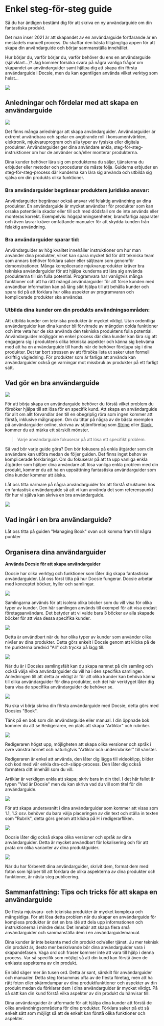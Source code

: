 # Enkel steg-för-steg guide

Så du har äntligen bestämt dig för att skriva en ny användarguide om din fantastiska produkt.

Det man inser 2021 är att skapandet av en användarguide fortfarande är en mestadels manuell process. Du skaffar den bästa tillgängliga appen för att skapa din användarguide och börjar sammanställa innehållet.

Hur börjar du, varför börjar du, varför behöver du ens en användarguide (självklart...)? Jag kommer försöka svara på några vanliga frågor om skapandet av användarguider samt hjälpa dig att skapa din första användarguide i Docsie, men du kan egentligen använda vilket verktyg som helst...

![](https://cdn.docsie.io/workspace_tovPs7rKnzB4cmaiR/doc_ULxUK3nJlSUujhpeo/file_lqOAjT8rVqHqh8oj8/boo_occBcYZBFuyefSBLr/4291e8d4-6bd3-9c95-761d-7a53b35c66711_(1).png)

## Anledningar och fördelar med att skapa en användarguide

![](https://cdn.docsie.io/workspace_tovPs7rKnzB4cmaiR/doc_ULxUK3nJlSUujhpeo/file_iZzj1WY3nNoP7oCen/boo_occBcYZBFuyefSBLr/61ddfa77-6229-1511-c6b1-c77b1d40b8069.png)

Det finns många anledningar att skapa användarguider. Användarguider är extremt användbara och spelar en avgörande roll i konsumentvärlden, elektronik, mjukvaruprogram och alla typer av fysiska eller digitala produkter. Användarguider ger dina användare enkla, steg-för-steg-instruktioner om hur de använder och/eller monterar produkterna.

Dina kunder behöver lära sig om produkterna du säljer, tjänsterna du erbjuder eller metoder och procedurer de måste följa. Guiderna erbjuder en steg-för-steg-process där kunderna kan lära sig använda och utbilda sig själva om din produkts olika funktioner.

### Bra användarguider begränsar produkters juridiska ansvar:

Användarguider begränsar också ansvar vid felaktig användning av dina produkter. En användarguide är mycket användbar för produkter som kan orsaka potentiella skador eller till och med dödsfall om de inte används eller monteras korrekt. Exempelvis: högspänningsenheter, brandfarliga apparater och även lasrar kräver omfattande manualer för att skydda kunden från felaktig användning.

### Bra användarguider sparar tid:

Användarguider av hög kvalitet innehåller instruktioner om hur man använder dina produkter, vilket kan spara mycket tid för ditt tekniska team som annars behöver förklara saker eller säljteam som genomför demonstrationer. Många komplicerade mjukvaruprodukter kräver bra tekniska användarguider för att hjälpa kunderna att lära sig använda produkterna till sin fulla potential. Programvara har vanligtvis många funktioner och att ha rätt mängd användarguider för att förse kunden med användbar information kan på lång sikt hjälpa till att behålla kunder och spara tid på att förklara hur olika aspekter av programvaran och komplicerade produkter ska användas.

### Utbilda dina kunder om din produkts användningsområden:

Att utbilda kunder om tekniska produkter är mycket viktigt. Utan ordentliga användarguider kan dina kunder bli förvirrade av mängden dolda funktioner och inte veta hur de ska använda den tekniska produktens fulla potential. Användarguider möjliggör en enkel process där dina kunder kan lära sig att engagera sig i produktens olika tekniska aspekter och känna sig bekväma med att ha en användarguide till hands när de behöver fördjupa sig i dina produkter. Det tar bort stressen av att försöka lista ut saker utan formell skriftlig vägledning. För produkter som är farliga att använda kan användarguider också ge varningar mot missbruk av produkter på ett farligt sätt.

## Vad gör en bra användarguide

![](https://cdn.docsie.io/workspace_tovPs7rKnzB4cmaiR/doc_ULxUK3nJlSUujhpeo/file_jripxf4mYymO4f3xy/boo_occBcYZBFuyefSBLr/fe45270c-c55d-dab5-f45c-363cc455ecb821.png)

För att börja skapa en användarguide behöver du förstå vilket problem du försöker hjälpa till att lösa för en specifik kund. Att skapa en användarguide för allt om allt förvandlar den till en obegriplig röra som ingen kommer att förstå, inklusive målgruppen. Om du tittar på några av de bästa exemplen på användarguider online, skrivna av stjärnföretag som [Stripe](https://stripe.com/docs/payments?payments=popular) eller [Slack](https://slack.com/intl/en-ca/help/categories/200111606-Using-Slack), kommer du att märka ett särskilt mönster.

> Varje användarguide fokuserar på att lösa ett specifikt problem.

Så vad bör varje guide göra? Den bör fokusera på enkla åtgärder som din användare kan utföra medan de följer guiden. Det finns inget behov av komplicerade förklaringar. Om du fokuserar på att ta upp vanliga enkla åtgärder som hjälper dina användare att lösa vanliga enkla problem med din produkt, kommer du att ha en uppsättning fantastiska användarguider som dina kunder kommer att älska.

Låt oss titta närmare på några användarguider för att förstå strukturen hos en fantastisk användarguide så att vi kan använda det som referenspunkt för hur vi själva kan skriva en bra användarguide.

![](https://cdn.docsie.io/workspace_tovPs7rKnzB4cmaiR/doc_ULxUK3nJlSUujhpeo/file_R5PJ3qo7jkogbCKR3/boo_occBcYZBFuyefSBLr/ce19c948-7756-658f-003e-05a17c916e7cimage.png)

## Vad ingår i en bra användarguide?

Låt oss titta på guiden "Managing Book" ovan och komma fram till några punkter

## Organisera dina användarguider

**Använda Docsie för att skapa användarguider**

Docsie har olika verktyg och funktioner som låter dig skapa fantastiska användarguider. Låt oss först titta på hur Docsie fungerar. Docsie arbetar med konceptet böcker, hyllor och samlingar.

![](https://cdn.docsie.io/workspace_tovPs7rKnzB4cmaiR/doc_ULxUK3nJlSUujhpeo/file_8ASkXMSmGFUkhL3h8/boo_occBcYZBFuyefSBLr/e263c093-0b3e-b83b-bd9a-38f6cc305cb21.png)

Samlingarna används för att isolera olika böcker som du vill visa för olika typer av kunder. Den här samlingen används till exempel för att visa endast företagsanvändare. Det betyder att vi valde bara 3 böcker av alla skapade böcker för att visa dessa specifika kunder.

![](https://cdn.docsie.io/workspace_tovPs7rKnzB4cmaiR/doc_ULxUK3nJlSUujhpeo/file_4hX2usZ2Cfu8kxDGT/boo_occBcYZBFuyefSBLr/b69ec337-f114-7421-8222-ba3bf6c336e12.png)

Detta är användbart när du har olika typer av kunder som använder olika nivåer av dina produkter. Detta görs enkelt i Docsie genom att klicka på de tre punkterna bredvid "All" och trycka på lägg till.

![](https://cdn.docsie.io/workspace_tovPs7rKnzB4cmaiR/doc_ULxUK3nJlSUujhpeo/file_YGY3TUq04j0YUkBjB/boo_occBcYZBFuyefSBLr/c155b6fa-ad22-b5ca-1e6e-3df6b2293e7c3.png)

När du är i Docsies samlingsfält kan du skapa namnet på din samling och också välja vilka användarguider du vill ha i den specifika samlingen. Anledningen till att detta är viktigt är för att olika kunder kan behöva känna till olika användarguider för dina produkter, och det här verktyget låter dig bara visa de specifika användarguider de behöver se.

![](https://cdn.docsie.io/workspace_tovPs7rKnzB4cmaiR/doc_ULxUK3nJlSUujhpeo/file_4ez4W22Q45oCMqyi6/boo_occBcYZBFuyefSBLr/dfc1562f-cbad-ea86-a55a-cc371063c2634.png)

Nu ska vi börja skriva din första användarguide med Docsie, detta görs med Docsies "Book".

Tänk på en bok som din användarguide eller manual. I din öppnade bok kommer du att se Redigeraren, en plats att skapa "Artiklar" och rubriker.

![](https://cdn.docsie.io/workspace_tovPs7rKnzB4cmaiR/doc_ULxUK3nJlSUujhpeo/file_6H3Y1e38RtMPPxwXp/boo_occBcYZBFuyefSBLr/ec59b894-5433-d849-0493-cd836dbe797a5.png)

Redigeraren högst upp, möjligheten att skapa olika versioner och språk i övre vänstra hörnet och naturligtvis "Artiklar och underrubriker" till vänster.

Redigeraren är enkel att använda, den låter dig lägga till videoklipp, bilder och kod med vår enkla dra-och-släpp-process. Den låter dig också formatera ditt innehåll som du vill.

Artiklar är verkligen enkla att skapa; skriv bara in din titel. I det här fallet är typen "Vad är Docsie" men du kan skriva vad du vill som titel för din användarguide.

![](https://cdn.docsie.io/workspace_tovPs7rKnzB4cmaiR/doc_ULxUK3nJlSUujhpeo/file_w2Fo0BuxXtGjFQuzx/boo_occBcYZBFuyefSBLr/42e5df8b-db8e-ec6a-6a70-dc0420c427376.png)

För att skapa underavsnitt i dina användarguider som kommer att visas som 1.1, 1.2 osv. behöver du bara välja placeringen av din text och ställa in texten som "Rubrik", detta görs genom att klicka på H i redigerarfliken.

![](https://cdn.docsie.io/workspace_tovPs7rKnzB4cmaiR/doc_ULxUK3nJlSUujhpeo/file_OCwuils7ezubiAv8a/boo_occBcYZBFuyefSBLr/1dd88460-f856-79c7-96a9-e43c31fd5f217.png)

Docsie låter dig också skapa olika versioner och språk av dina användarguider. Detta är mycket användbart för lokalisering och för att prata om olika varianter av dina produktguider.

![](https://cdn.docsie.io/workspace_tovPs7rKnzB4cmaiR/doc_ULxUK3nJlSUujhpeo/file_vJFG764JBiJeDM4fU/boo_occBcYZBFuyefSBLr/a160f3ac-da2e-37bc-7133-a0172707c2828.png)

När du har förberett dina användarguider, skrivit dem, format dem med foton som hjälper till att förklara de olika aspekterna av dina produkter och funktioner, är nästa steg publicering.

## Sammanfattning: Tips och tricks för att skapa en användarguide

De flesta mjukvaru- och tekniska produkter är mycket komplexa och mångsidiga. För att lösa detta problem när du skapar en användarguide för komplexa produkter är det en bra idé att dela upp informationen och instruktionerna i mindre delar. Det innebär att skapa flera små användarguider och sammanställa dem i en användarguidemanual.

Dina kunder är inte bekanta med din produkt och/eller tjänst. Ju mer teknisk din produkt är, desto mer beskrivande bör dina användarguider vara i skapandefasen. Vaga ord och fraser kommer inte att vara till hjälp i denna process. Var så specifik som möjligt så att din kund kan förstå även de enklaste aspekterna av din produkt.

En bild säger mer än tusen ord. Detta är sant, särskilt för användarguider och manualer. Detta steg försummas ofta av de flesta företag, men att ha rätt foton eller skärmdumpar av dina produktfunktioner och aspekter av din produkt medan du förklarar dem i dina användarguider är mycket viktigt. På så sätt kan din kund förstå vilka aspekter av din produkt du hänvisar till.

Dina användarguider är utformade för att hjälpa dina kunder att förstå de olika användningsområdena för dina produkter. Förklara saker på ett så enkelt sätt som möjligt så att de enkelt kan förstå olika funktioner och aspekter.